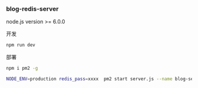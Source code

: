 ### blog-redis-server

node.js version >= 6.0.0

开发
```bash
npm run dev
```

部署
```bash
npm i pm2 -g

NODE_ENV=production redis_pass=xxxx  pm2 start server.js --name blog-server
```